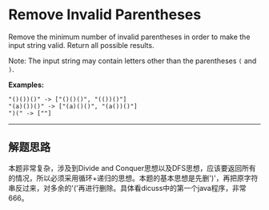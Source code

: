 # Remove Invalid Parentheses #

 Remove the minimum number of invalid parentheses in order to make the input string valid. Return all possible results.

Note: The input string may contain letters other than the parentheses `(` and `)`.

**Examples:**
```
"()())()" -> ["()()()", "(())()"]
"(a)())()" -> ["(a)()()", "(a())()"]
")(" -> [""]
```

---

## 解题思路 ##
本题非常复杂，涉及到Divide and Conquer思想以及DFS思想，应该要返回所有的情况，所以必须采用循环+递归的思想。本题的基本思想是先删')'，再把原字符串反过来，对多余的'('再进行删除。具体看dicuss中的第一个java程序，非常666。
